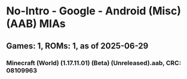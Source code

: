 # No-Intro - Google - Android (Misc) (AAB) MIAs
## Games: 1, ROMs: 1, as of 2025-06-29

### Minecraft (World) (1.17.11.01) (Beta) (Unreleased).aab, CRC: 08109963

